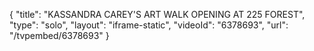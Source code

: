 {
    "title": "KASSANDRA CAREY'S ART WALK OPENING AT 225 FOREST",
    "type": "solo",
    "layout": "iframe-static",
    "videoId": "6378693",
    "url": "\/tvpembed\/6378693"
}